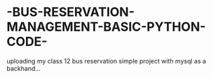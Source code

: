 # -BUS-RESERVATION-MANAGEMENT-BASIC-PYTHON-CODE-
uploading my class 12 bus reservation simple project with mysql as a backhand...
